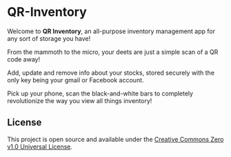 # QR-Inventory

Welcome to **QR Inventory**, an all-purpose inventory management app for any sort of storage you have!

From the mammoth to the micro, your deets are just a simple scan of a QR code away!

Add, update and remove info about your stocks, stored securely with the only key being your gmail or Facebook account.

Pick up your phone, scan the black-and-white bars to completely revolutionize the way you view all things inventory!

## License

This project is open source and available under the [Creative Commons Zero v1.0 Universal License](https://github.com/Chennai-Sharks/QR-Inventory/blob/main/LICENSE).

